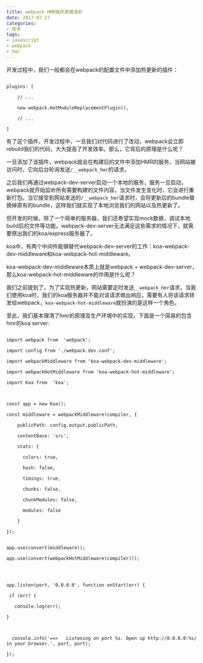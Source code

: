 ```yaml
---
title: webpack HMR插件原理浅析
date: 2017-07-27
categories: 
- 技术
tags:
- javascript
- webpack
- hmr
---
```

开发过程中，我们一般都会在webpack的配置文件中添加热更新的插件：

```

plugins: [

    // ...

    new webpack.HotModuleReplacementPlugin(),

    // ...

]

```
有了这个插件，开发过程中，一旦我们对代码进行了改动，webpack会立即rebuild我们的代码，大大提高了开发效率。那么，它背后的原理是什么呢？  
<!--more-->
一旦添加了该插件，webpack就会在构建后的文件中添加HMR的服务，当网站被访问时，它向后台轮询发送`/__webpack_hmr`的请求。  

之后我们再通过webpack-dev-server启动一个本地的服务，服务一旦启动，webpack就开始监听所有需要构建的文件内容，当文件发生变化时，它会进行重新打包。当它接受到网站发送的`/__webpack_hmr`请求时，会将更新后的bundle替换掉原有的bundle，这样我们就实现了本地浏览我们的网站以及热更新了。  

但开发的时候，除了一个简单的服务器，我们还希望实现mock数据，调试本地build后的文件等功能。webpack-dev-server无法满足这些需求的情况下，就需要祭出我们的koa/express服务器了。  

koa中，有两个中间件能够替代webpack-dev-server的工作：koa-webpack-dev-middleware和koa-webpack-hot-middleware。  

koa-webpack-dev-middleware本质上就是webpack + webpack-dev-server，那么koa-webpack-hot-middleware的作用是什么呢？  

我们之前提到了，为了实现热更新，网站需要定时发送`__webpack_hmr`请求，当我们使用koa时，我们的koa服务器并不能对该请求做出响应，需要有人将该请求转发给webpack，`koa-webpack-hot-middleware`就扮演的是这样一个角色。   

至此，我们基本理清了hmr的原理及生产环境中的实现，下面是一个简易的包含hmr的koa server:

```

import webpack from  'webpack';

import config from './webpack.dev.conf';

import webpackMiddleware from 'koa-webpack-dev-middleware';

import webpackHotMiddleware from 'koa-webpack-hot-middleware';

import Koa from  'koa';



const app = new Koa();

const middleware = webpackMiddleware(compiler, {

    publicPath: config.output.publicPath,

    contentBase: 'src',

    stats: {

      colors: true,

      hash: false,

      timings: true,

      chunks: false,

      chunkModules: false,

      modules: false

    }

});


app.use(convert(middleware));

app.use(convert(webpackHotMiddleware(compiler)));




app.listen(port, '0.0.0.0', function onStart(err) {

 if (err) {

   console.log(err);

}



  console.info('==>   Listening on port %s. Open up http://0.0.0.0:%s/ in your browser.', port, port);

});

```
